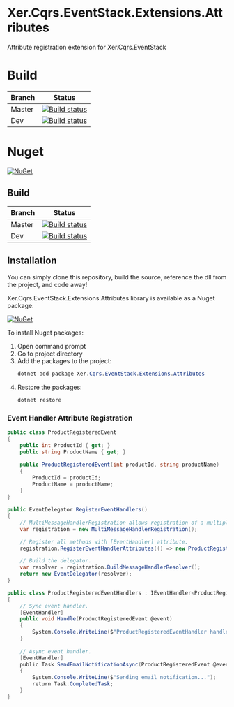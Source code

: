 # Xer.Cqrs.EventStack.Extensions.Attributes
Attribute registration extension for Xer.Cqrs.EventStack

# Build
| Branch | Status |
|--------|--------|
| Master | [![Build status](https://ci.appveyor.com/api/projects/status/91k3s51cguc7qcrb?svg=true)](https://ci.appveyor.com/project/XerProjects25246/xer-cqrs-eventstack-extensions-attributes) |
| Dev | [![Build status](https://ci.appveyor.com/api/projects/status/91k3s51cguc7qcrb/branch/dev?svg=true)](https://ci.appveyor.com/project/XerProjects25246/xer-cqrs-eventstack-extensions-attributes/branch/dev) |

# Nuget
[![NuGet](https://img.shields.io/nuget/vpre/xer.cqrs.eventstack.extensions.attributes.svg)](https://www.nuget.org/packages/Xer.Cqrs.EventStack.Extensions.Attributes/)

## Build

| Branch | Status |
|--------|--------|
| Master | [![Build status](https://ci.appveyor.com/api/projects/status/sq6a7sdi7rnjpnl7/branch/master?svg=true)](https://ci.appveyor.com/project/XerProjects25246/xer-cqrs-eventstack/branch/master) |
| Dev | [![Build status](https://ci.appveyor.com/api/projects/status/sq6a7sdi7rnjpnl7/branch/dev?svg=true)](https://ci.appveyor.com/project/XerProjects25246/xer-cqrs-eventstack/branch/dev) |


## Installation
You can simply clone this repository, build the source, reference the dll from the project, and code away!

Xer.Cqrs.EventStack.Extensions.Attributes library is available as a Nuget package: 

[![NuGet](https://img.shields.io/nuget/v/Xer.Cqrs.EventStack.Extensions.Attributes.svg)](https://www.nuget.org/packages/Xer.Cqrs.EventStack.Extensions.Attributes/)

To install Nuget packages:
1. Open command prompt
2. Go to project directory
3. Add the packages to the project:
    ```csharp
    dotnet add package Xer.Cqrs.EventStack.Extensions.Attributes
    ```
4. Restore the packages:
    ```csharp
    dotnet restore
    ```

### Event Handler Attribute Registration

```csharp
public class ProductRegisteredEvent
{
    public int ProductId { get; }
    public string ProductName { get; }

    public ProductRegisteredEvent(int productId, string productName)
    {
        ProductId = productId;
        ProductName = productName;
    }
}
```
```csharp
public EventDelegator RegisterEventHandlers()
{
    // MultiMessageHandlerRegistration allows registration of a multiple message handlers per message type.
    var registration = new MultiMessageHandlerRegistration();

    // Register all methods with [EventHandler] attribute.
    registration.RegisterEventHandlerAttributes(() => new ProductRegisteredEventHandlers(new ProductRepository());

    // Build the delegator.
    var resolver = registration.BuildMessageHandlerResolver();
    return new EventDelegator(resolver);
}
```
```csharp
public class ProductRegisteredEventHandlers : IEventHandler<ProductRegisteredEvent>
{
    // Sync event handler.
    [EventHandler]
    public void Handle(ProductRegisteredEvent @event)
    {
        System.Console.WriteLine($"ProductRegisteredEventHandler handled {@event.GetType()}.");
    }
    
    // Async event handler.
    [EventHandler]
    public Task SendEmailNotificationAsync(ProductRegisteredEvent @event, CancellationToken ct)
    {
        System.Console.WriteLine($"Sending email notification...");
        return Task.CompletedTask;
    }
}
```
